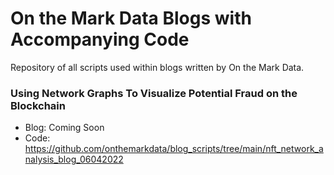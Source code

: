 # On the Mark Data Blogs with Accompanying Code
Repository of all scripts used within blogs written by On the Mark Data.

### Using Network Graphs To Visualize Potential Fraud on the Blockchain
- Blog: Coming Soon
- Code: https://github.com/onthemarkdata/blog_scripts/tree/main/nft_network_analysis_blog_06042022
